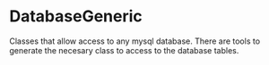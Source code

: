 DatabaseGeneric
===============

Classes that allow access to any mysql database. There are tools to generate the necesary class to access to the database tables.

